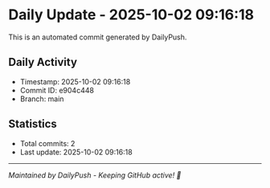 # Daily Update - 2025-10-02 09:16:18

This is an automated commit generated by DailyPush.

## Daily Activity
- Timestamp: 2025-10-02 09:16:18
- Commit ID: e904c448
- Branch: main

## Statistics
- Total commits: 2
- Last update: 2025-10-02 09:16:18

---
*Maintained by DailyPush - Keeping GitHub active! 🚀*
